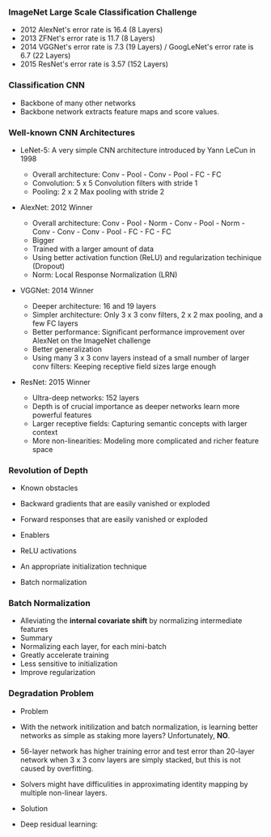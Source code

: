 ### ImageNet Large Scale Classification Challenge

* 2012 AlexNet's error rate is 16.4 (8 Layers)
* 2013 ZFNet's error rate is 11.7 (8 Layers)
* 2014 VGGNet's error rate is 7.3 (19 Layers) / GoogLeNet's error rate is 6.7 (22 Layers)
* 2015 ResNet's error rate is 3.57 (152 Layers)

### Classification CNN

* Backbone of many other networks
* Backbone network extracts feature maps and score values.

### Well-known CNN Architectures

* LeNet-5: A very simple CNN architecture introduced by Yann LeCun in 1998
  * Overall architecture: Conv - Pool - Conv - Pool - FC - FC
  * Convolution: 5 x 5 Convolution filters with stride 1
  * Pooling: 2 x 2 Max pooling with stride 2
  
* AlexNet: 2012 Winner
  * Overall architecture: Conv - Pool - Norm - Conv - Pool - Norm - Conv - Conv - Conv - Pool - FC - FC - FC
  * Bigger
  * Trained with a larger amount of data
  * Using better activation function (ReLU) and regularization techinique (Dropout)
  * Norm: Local Response Normalization (LRN)
  
* VGGNet: 2014 Winner
  * Deeper architecture: 16 and 19 layers
  * Simpler architecture: Only 3 x 3 conv filters, 2 x 2 max pooling, and a few FC layers
  * Better performance: Significant performance improvement over AlexNet on the ImageNet challenge
  * Better generalization
  * Using many 3 x 3 conv layers instead of a small number of larger conv filters: Keeping receptive field sizes large enough
  
* ResNet: 2015 Winner
  * Ultra-deep networks: 152 layers
  * Depth is of crucial importance as deeper networks learn more powerful features
  * Larger receptive fields: Capturing semantic concepts with larger context
  * More non-linearities: Modeling more complicated and richer feature space

### Revolution of Depth

* Known obstacles
 * Backward gradients that are easily vanished or exploded
 * Forward responses that are easily vanished or exploded

* Enablers
 * ReLU activations
 * An appropriate initialization technique
 * Batch normalization
 
### Batch Normalization

* Alleviating the <b>internal covariate shift</b> by normalizing intermediate features
* Summary
 * Normalizing each layer, for each mini-batch
 * Greatly accelerate training
 * Less sensitive to initialization
 * Improve regularization
 
### Degradation Problem

* Problem
 * With the network initilization and batch normalization, is learning better networks as simple as staking more layers? Unfortunately, <b>NO</b>.
 * 56-layer network has higher training error and test error than 20-layer network when 3 x 3 conv layers are simply stacked, but this is not caused by overfitting.
 * Solvers might have difficulities in approximating identity mapping by multiple non-linear layers.
 
* Solution
 * Deep residual learning: 
